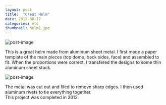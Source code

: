 ```yaml
---
layout: post
title:  "Great Helm"
date: 2012-08-17
categories: etc
thumbnail: helm1.jpg
---
```

![post-image]({{site.url}}/assets/helm2.jpg)

This is a great helm made from aluminum sheet metal. I first made a paper template of the main pieces (top dome, back sides, face) and
assembled to fit. When the proportions were correct, I transfered the designs to some thin aluminum sheet stock.

![post-image]({{site.url}}/assets/helm3.jpg)

The metal was cut out and filed to remove sharp edges. I then used aluminum rivets to tie everything together. <br>
This project was completed in 2012.
